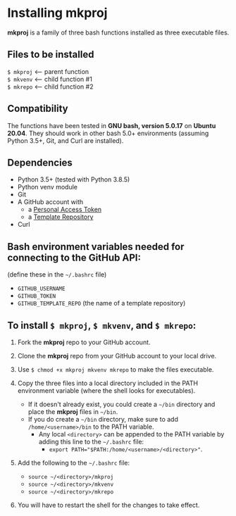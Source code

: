 # Installing mkproj  

**mkproj** is a family of three bash functions installed as three executable files.

## Files to be installed  
`$ mkproj` <-- parent function  
`$ mkvenv` <-- child function #1  
`$ mkrepo` <-- child function #2  
  
## Compatibility
The functions have been tested in **GNU bash, version 5.0.17** on **Ubuntu 20.04**.
They should work in other bash 5.0+ environments (assuming Python 3.5+, Git, and Curl are installed).

## Dependencies  
- Python 3.5+ (tested with Python 3.8.5)
- Python venv module  
- Git
- A GitHub account with
   - a [Personal Access Token](https://docs.github.com/en/free-pro-team@latest/github/authenticating-to-github/creating-a-personal-access-token)
   - a [Template Repository](https://docs.github.com/en/free-pro-team@latest/github/creating-cloning-and-archiving-repositories/creating-a-template-repository)
- Curl

## Bash environment variables needed for connecting to the GitHub API:
(define these in the `~/.bashrc` file)
- `GITHUB_USERNAME`
- `GITHUB_TOKEN`
- `GITHUB_TEMPLATE_REPO` (the name of a template repository)

## To install `$ mkproj`, `$ mkvenv`, and `$ mkrepo`:  

1) Fork the **mkproj** repo to your GitHub account.

2) Clone the **mkproj** repo from your GitHub account to your local drive.

3) Use `$ chmod +x mkproj mkvenv mkrepo` to make the files executable.

4) Copy the three files into a local directory included in the PATH environment variable (where the shell looks for executables).
   - If it doesn't already exist, you could create a `~/bin` directory and place the **mkproj** files in `~/bin`.  
   - If you do create a `~/bin` directory, make sure to add `/home/<username>/bin` to the PATH variable.  
      - Any local `<directory>` can be appended to the PATH variable by adding this line to the `~/.bashrc` file:  
         - `export PATH="$PATH:/home/<username>/<directory>"`. 
   
5) Add the following to the `~/.bashrc` file:
   - `source ~/<directory>/mkproj`
   - `source ~/<directory>/mkvenv`
   - `source ~/<directory>/mkrepo`

6) You will have to restart the shell for the changes to take effect. 
